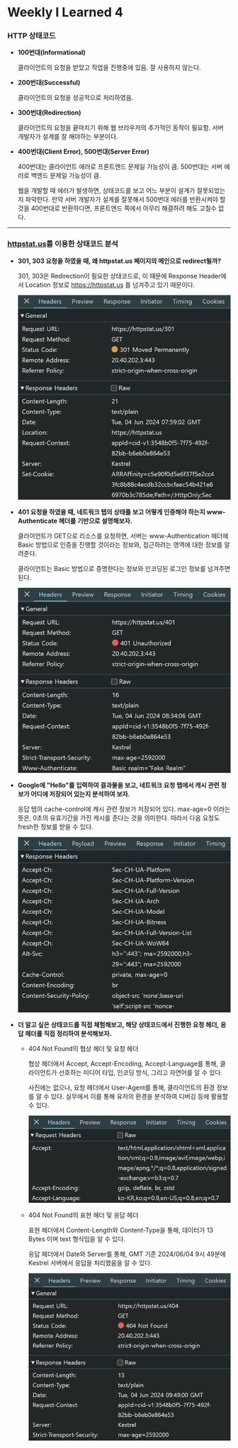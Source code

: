 # Weekly I Learned 4

### HTTP 상태코드

- **100번대(Informational)**

    클라이언트의 요청을 받았고 작업을 진행중에 있음. 잘 사용하지 않는다.

- **200번대(Successful)**

    클라이언트의 요청을 성공적으로 처리하였음.

- **300번대(Redirection)**

    클라이언트의 요청을 끝마치기 위해 웹 브라우저의 추가적인 동작이 필요함. 서버 개발자가 설계를 잘 해야하는 부분이다.

- **400번대(Client Error), 500번대(Server Error)**

    400번대는 클라이언트 에러로 프론트엔드 문제일 가능성이 큼. 500번대는 서버 에러로 백엔드 문제일 가능성이 큼.

    웹을 개발할 때 에러가 발생하면, 상태코드를 보고 어느 부분이 설계가 잘못되었는지 파악한다. 만약 서버 개발자가 설계를 잘못해서 500번대 에러를 반환시켜야 할 것을 400번대로 반환하다면, 프론트엔드 쪽에서 아무리 해결하려 해도 고칠수 없다.

---

### [httpstat.us](httpstat.us)를 이용한 상태코드 분석

- **301, 303 요청을 하였을 때, 왜 httpstat.us 페이지의 메인으로 redirect될까?**
    
    301, 303은 Redirection이 필요한 상태코드로, 이 때문에 Response Header에서 Location 정보로 https://httpstat.us 를 넘겨주고 있기 때문이다.

    ![301](301.png)

- **401 요청을 하였을 때, 네트워크 탭의 상태를 보고 어떻게 인증해야 하는지 www-Authenticate 헤더를 기반으로 설명해보자.**

    클라이언트가 GET으로 리소스를 요청하면, 서버는 www-Authentication 헤더에 Basic 방법으로 인증을 진행할 것이라는 정보와, 접근하려는 영역에 대한 정보를 알려준다.

    클라이언트는 Basic 방법으로 증명한다는 정보와 인코딩된 로그인 정보를 넘겨주면 된다.

    ![401](401.png)

- **Google에 "Hello"를 입력하여 결과물을 보고, 네트워크 요청 탭에서 캐시 관련 정보가 어디에 저장되어 있는지 분석하여 보자.**

    응답 탭의 cache-control에 캐시 관련 정보가 저장되어 있다. max-age=0 이라는 뜻은, 0초의 유효기간을 가진 캐시를 준다는 것을 의미한다. 따라서 다음 요청도 fresh한 정보를 받을 수 있다.

    ![cache](cache.png)

- **더 알고 싶은 상태코드를 직접 체험해보고, 해당 상태코드에서 진행한 요청 헤더, 응답 헤더를 직접 정리하여 분석해보자.**

    - 404 Not Found의 협상 헤더 및 요청 헤더

        협상 헤더에서 Accept, Accept-Encoding, Accept-Language를 통해, 클라이언트가 선호하는 미디어 타입, 인코딩 방식, 그리고 자연어를 알 수 있다.

        사진에는 없으나, 요청 헤더에서 User-Agent를 통해, 클라이언트의 환경 정보를 알 수 있다. 실무에서 이를 통해 유저의 환경을 분석하여 디버깅 등에 활용할 수 있다.

        ![](requestHeader.png)

    - 404 Not Found의 표현 헤더 및 응답 헤더

        표현 헤더에서 Content-Length와 Content-Type을 통해, 데이터가 13 Bytes 이며 text 형식임을 알 수 있다.

        응답 헤더에서 Date와 Server를 통해, GMT 기준 2024/06/04 9시 49분에 Kestrel 서버에서 응답을 처리했음을 알 수 있다.

        ![](responseHeader.png)